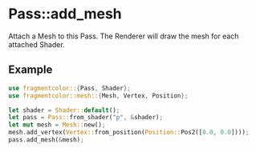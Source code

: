 # Pass::add_mesh

Attach a Mesh to this Pass. The Renderer will draw the mesh for each attached Shader.

## Example

```rust
use fragmentcolor::{Pass, Shader};
use fragmentcolor::mesh::{Mesh, Vertex, Position};

let shader = Shader::default();
let pass = Pass::from_shader("p", &shader);
let mut mesh = Mesh::new();
mesh.add_vertex(Vertex::from_position(Position::Pos2([0.0, 0.0])));
pass.add_mesh(&mesh);
```